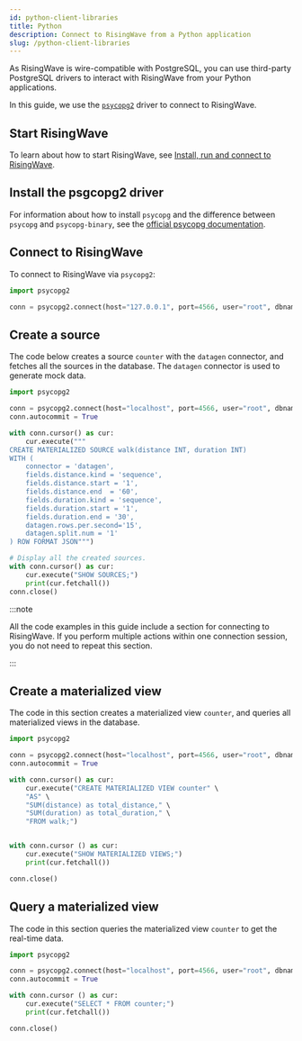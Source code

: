 ```yaml
---
id: python-client-libraries
title: Python
description: Connect to RisingWave from a Python application
slug: /python-client-libraries
---
```



As RisingWave is wire-compatible with PostgreSQL, you can use third-party PostgreSQL drivers to interact with RisingWave from your Python applications.

In this guide, we use the [`psycopg2`](https://pypi.org/project/psycopg2/) driver to connect to RisingWave.


## Start RisingWave

To learn about how to start RisingWave, see [Install, run and connect to RisingWave](../install-run-connect.md).


## Install the psgcopg2 driver

For information about how to install `psycopg` and the difference between `psycopg` and `psycopg-binary`, see the [official psycopg documentation](https://www.psycopg.org/docs/install.html).


## Connect to RisingWave

To connect to RisingWave via `psycopg2`:

```python
import psycopg2

conn = psycopg2.connect(host="127.0.0.1", port=4566, user="root", dbname="dev")
```

## Create a source

The code below creates a source `counter` with the `datagen` connector, and fetches all the sources in the database. The `datagen` connector is used to generate mock data.

```python
import psycopg2

conn = psycopg2.connect(host="localhost", port=4566, user="root", dbname="dev")
conn.autocommit = True

with conn.cursor() as cur:
    cur.execute("""
CREATE MATERIALIZED SOURCE walk(distance INT, duration INT)
WITH (
    connector = 'datagen',
    fields.distance.kind = 'sequence',
    fields.distance.start = '1',
    fields.distance.end  = '60',
    fields.duration.kind = 'sequence',
    fields.duration.start = '1',
    fields.duration.end = '30',
    datagen.rows.per.second='15',
    datagen.split.num = '1'
) ROW FORMAT JSON""")

# Display all the created sources.
with conn.cursor() as cur:
    cur.execute("SHOW SOURCES;")
    print(cur.fetchall())
conn.close()
```

:::note

All the code examples in this guide include a section for connecting to RisingWave. If you perform multiple actions within one connection session, you do not need to repeat this section.

:::


## Create a materialized view

The code in this section creates a materialized view `counter`, and queries all materialized views in the database.

```python
import psycopg2

conn = psycopg2.connect(host="localhost", port=4566, user="root", dbname="dev")
conn.autocommit = True

with conn.cursor() as cur:
    cur.execute("CREATE MATERIALIZED VIEW counter" \
    "AS" \ 
    "SUM(distance) as total_distance," \
    "SUM(duration) as total_duration," \
    "FROM walk;")


with conn.cursor () as cur:
    cur.execute("SHOW MATERIALIZED VIEWS;")
    print(cur.fetchall())

conn.close()
```

## Query a materialized view

The code in this section queries the materialized view `counter` to get the real-time data.

```python
import psycopg2

conn = psycopg2.connect(host="localhost", port=4566, user="root", dbname="dev")
conn.autocommit = True

with conn.cursor () as cur:
    cur.execute("SELECT * FROM counter;")
    print(cur.fetchall())

conn.close()
```








